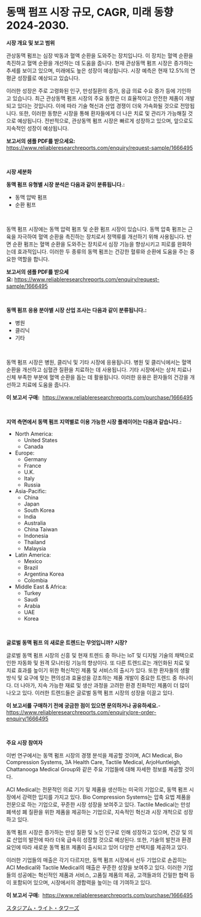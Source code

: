 <p><h1>동맥 펌프 시장 규모, CAGR, 미래 동향 2024-2030.</h1></p><p><strong>시장 개요 및 보고 범위</strong></p>
<p><p>관상동맥 펌프는 심장 박동과 혈액 순환을 도와주는 장치입니다. 이 장치는 혈액 순환을 촉진하고 혈액 순환을 개선하는 데 도움을 줍니다. 현재 관상동맥 펌프 시장은 증가하는 추세를 보이고 있으며, 미래에도 높은 성장이 예상됩니다. 시장 예측은 현재 12.5%의 연평균 성장률로 예상되고 있습니다. </p><p>이러한 성장은 주로 고령화된 인구, 만성질환의 증가, 응급 의료 수요 증가 등에 기인하고 있습니다. 최근 관상동맥 펌프 시장의 주요 동향은 더 효율적이고 안전한 제품이 개발되고 있다는 것입니다. 이에 따라 기술 혁신과 산업 경쟁이 더욱 가속화될 것으로 전망됩니다. 또한, 이러한 동향은 시장을 통해 환자들에게 더 나은 치료 및 관리가 가능해질 것으로 예상됩니다. 전반적으로, 관상동맥 펌프 시장은 빠르게 성장하고 있으며, 앞으로도 지속적인 성장이 예상됩니다.</p></p>
<p><strong>보고서의 샘플 PDF를 받으세요:</strong> <a href="https://www.reliableresearchreports.com/enquiry/request-sample/1666495">https://www.reliableresearchreports.com/enquiry/request-sample/1666495</a></p>
<p>&nbsp;</p>
<p><strong>시장 세분화</strong></p>
<p><strong>동맥 펌프 유형별 시장 분석은 다음과 같이 분류됩니다.:</strong></p>
<p><ul><li>동맥 압박 펌프</li><li>순환 펌프</li></ul></p>
<p>&nbsp;</p>
<p><p>동맥 펌프 시장에는 동맥 압력 펌프 및 순환 펌프 시장이 있습니다. 동맥 압축 펌프는 근육을 자극하여 혈액 순환을 촉진하는 장치로서 정맥류를 개선하기 위해 사용됩니다. 반면 순환 펌프는 혈액 순환을 도와주는 장치로서 심장 기능을 향상시키고 피로를 완화하는데 효과적입니다. 이러한 두 종류의 동맥 펌프는 건강한 혈류와 순환에 도움을 주는 중요한 역할을 합니다.</p></p>
<p><strong>보고서의 샘플 PDF를 받으세요:</strong>&nbsp;<a href="https://www.reliableresearchreports.com/enquiry/request-sample/1666495">https://www.reliableresearchreports.com/enquiry/request-sample/1666495</a></p>
<p>&nbsp;</p>
<p><strong> 동맥 펌프 응용 분야별 시장 산업 조사는 다음과 같이 분류됩니다.:</strong></p>
<p><ul><li>병원</li><li>클리닉</li><li>기타</li></ul></p>
<p>&nbsp;</p>
<p><p>동맥 펌프 시장은 병원, 클리닉 및 기타 시장에 응용됩니다. 병원 및 클리닉에서는 혈액 순환을 개선하고 심혈관 질환을 치료하는 데 사용됩니다. 기타 시장에서는 상처 치료나 신체 부족한 부분에 혈액 순환을 돕는 데 활용됩니다. 이러한 응용은 환자들의 건강을 개선하고 치료에 도움을 줍니다.</p></p>
<p><strong>이 보고서 구매:</strong>&nbsp; <a href="https://www.reliableresearchreports.com/purchase/1666495">https://www.reliableresearchreports.com/purchase/1666495</a></p>
<p>&nbsp;</p>
<p><strong>지역 측면에서 동맥 펌프 지역별로 이용 가능한 시장 플레이어는 다음과 같습니다.:</strong></p>
<p><ul>
    <li>
        North America:
        <ul>
            <li>United States</li>
            <li>Canada</li>
        </ul>
    </li>
    <li>
        Europe:
        <ul>
            <li>Germany</li>
            <li>France</li>
            <li>U.K.</li>
            <li>Italy</li>
            <li>Russia</li>
        </ul>
    </li>
    <li>
        Asia-Pacific:
        <ul>
            <li>China</li>
            <li>Japan</li>
            <li>South Korea</li>
            <li>India</li>
            <li>Australia</li>
            <li>China Taiwan</li>
            <li>Indonesia</li>
            <li>Thailand</li>
            <li>Malaysia</li>
        </ul>
    </li>
    <li>
        Latin America:
        <ul>
            <li>Mexico</li>
            <li>Brazil</li>
            <li>Argentina Korea</li>
            <li>Colombia</li>
        </ul>
    </li>
    <li>
        Middle East & Africa:
        <ul>
            <li>Turkey</li>
            <li>Saudi</li>
            <li>Arabia</li>
            <li>UAE</li>
            <li>Korea</li>
        </ul>
    </li>
    </ul></p>
<p>&nbsp;</p>
<p><strong>글로벌 동맥 펌프 의 새로운 트렌드는 무엇입니까? 시장?</strong></p>
<p><p>글로벌 동맥 펌프 시장의 신흥 및 현재 트렌드 중 하나는 IoT 및 디지털 기술의 채택으로 인한 자동화 및 원격 모니터링 기능의 향상이다. 또 다른 트렌드로는 개인화된 치료 및 치료 효과를 높이기 위한 혁신적인 제품 및 서비스의 출시가 있다. 또한 환자들의 생활 방식 및 요구에 맞는 편의성과 효율성을 강조하는 제품 개발이 중요한 트렌드 중 하나이다. 더 나아가, 지속 가능한 재료 및 생산 과정을 고려한 환경 친화적인 제품이 더 많이 나오고 있다. 이러한 트렌드들은 글로벌 동맥 펌프 시장의 성장을 이끌고 있다.</p></p>
<p><strong>이 보고서를 구매하기 전에 궁금한 점이 있으면 문의하거나 공유하세요.</strong>- <a href="https://www.reliableresearchreports.com/enquiry/pre-order-enquiry/1666495">https://www.reliableresearchreports.com/enquiry/pre-order-enquiry/1666495</a></p>
<p>&nbsp;</p>
<p><strong>주요 시장 참여자</strong></p>
<p><p>이번 연구에서는 동맥 펌프 시장의 경쟁 분석을 제공할 것이며, ACI Medical, Bio Compression Systems, 3A Health Care, Tactile Medical, ArjoHuntleigh, Chattanooga Medical Group와 같은 주요 기업들에 대해 자세한 정보를 제공할 것이다.</p><p>ACI Medical는 전문적인 의료 기기 및 제품을 생산하는 미국의 기업으로, 동맥 펌프 시장에서 강력한 입지를 가지고 있다. Bio Compression Systems는 압축 요법 제품을 전문으로 하는 기업으로, 꾸준한 시장 성장을 보여주고 있다. Tactile Medical는 만성 폐색성 폐 질환을 위한 제품을 제공하는 기업으로, 지속적인 혁신과 시장 개척으로 성장하고 있다.</p><p>동맥 펌프 시장은 증가하는 만성 질환 및 노인 인구로 인해 성장하고 있으며, 건강 및 의료 산업의 발전에 따라 더욱 급속히 성장할 것으로 예상된다. 또한, 기술의 발전과 환경 요인에 따라 새로운 동맥 펌프 제품이 출시되고 있어 다양한 선택지를 제공하고 있다.</p><p>이러한 기업들의 매출은 각기 다르지만, 동맥 펌프 시장에서 선두 기업으로 손꼽히는 ACI Medical와 Tactile Medical의 매출은 꾸준한 성장을 보여주고 있다. 이러한 기업들의 성공에는 혁신적인 제품과 서비스, 고품질 제품의 제공, 고객들과의 긴밀한 협력 등이 포함되어 있으며, 시장에서의 경합력을 높이는 데 기여하고 있다.</p></p>
<p><strong>이 보고서 구매:</strong>&nbsp;&nbsp;<a href="https://www.reliableresearchreports.com/purchase/1666495">https://www.reliableresearchreports.com/purchase/1666495</a></p>
<p><p><a href="https://github.com/Sophiaard2003/Market-Research-Report-List-1/blob/main/152403715112.md">スタジアム・ライト・タワーズ</a></p></p>
